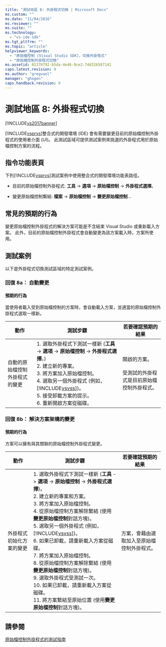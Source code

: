 ```yaml
---
title: "測試地區 8: 外掛程式切換 | Microsoft Docs"
ms.custom: ""
ms.date: "11/04/2016"
ms.reviewer: ""
ms.suite: ""
ms.technology: 
  - "vs-ide-sdk"
ms.tgt_pltfrm: ""
ms.topic: "article"
helpviewer_keywords: 
  - "原始檔控制 [Visual Studio SDK]，切換外掛程式"
  - "原始檔控制外掛程式切換"
ms.assetid: 01370792-b5da-4e46-9ce2-7dd326587141
caps.latest.revision: 9
ms.author: "gregvanl"
manager: "ghogen"
caps.handback.revision: 9
---
```

# 測試地區 8: 外掛程式切換
[!INCLUDE[vs2017banner](../../code-quality/includes/vs2017banner.md)]

[!INCLUDE[vsprvs](../../code-quality/includes/vsprvs_md.md)]整合式的開發環境 \(IDE\) 會有需要變更目前的原始檔控制外掛程式的使用者介面 \(UI\)。  此測試區域可提供測試案例來挑選的外掛程式用於原始檔控制方案的流程。  
  
## 指令功能表頁  
 下列[!INCLUDE[vsprvs](../../code-quality/includes/vsprvs_md.md)]測試案例中使用整合式的開發環境功能表路徑。  
  
-   目前的原始檔控制外掛程式: **工具** \-\>  **選項** \-\>  **原始檔控制** \-\>  **外掛程式選擇**。  
  
-   變更原始檔控制繫結: **檔案** \-\>  **原始檔控制** \-\>  **變更原始檔控制**…  
  
## 常見的預期的行為  
 變更原始檔控制外掛程式的解決方案可能是不含結束 Visual Studio 或重新載入方案。  此外，目前的原始檔控制外掛程式會自動變更為該方案載入時，方案所使用。  
  
## 測試案例  
 以下是外掛程式切換測試區域的特定測試案例。  
  
### 回復 8a： 自動變更  
  
#### 預期的行為  
 當使用者載入受到原始檔控制的方案時，會自動載入方案，並適當的原始檔控制外掛程式選取一樣新。  
  
|動作|測試步驟|若要確認預期的結果|  
|--------|----------|---------------|  
|自動的原始檔控制外掛程式的變更|1.  選取外掛程式下測試一樣新 \(**工具** \-\>  **選項** \-\>  **原始檔控制** \-\>  **外掛程式選擇**。\)<br />2.  建立新的專案。<br />3.  將方案加入原始檔控制。<br />4.  選取另一個外掛程式 \(例如， [!INCLUDE[vsvss](../../extensibility/includes/vsvss_md.md)]\)。<br />5.  接受卸載方案的提示。<br />6.  重新開啟方案從磁碟。|開啟的方案。<br /><br /> 受測試的外掛程式是目前原始檔控制外掛程式。|  
  
### 回復 8b： 解決方案架構的變更  
  
#### 預期的行為  
 方案可以擁有與其關聯的原始檔控制外掛程式變更。  
  
|動作|測試步驟|若要確認預期的結果|  
|--------|----------|---------------|  
|外掛程式初始化方案的變更|1.  選取外掛程式下測試一樣新 \(**工具** \-\>  **選項** \-\>  **原始檔控制** \-\>  **外掛程式選擇**\)。<br />2.  建立新的專案和方案。<br />3.  將方案加入原始檔控制。<br />4.  從原始檔控制方案解除繫結 \(使用**變更原始檔控制**對話方塊\)。<br />5.  選取另一個外掛程式 \(例如， [!INCLUDE[vsvss](../../extensibility/includes/vsvss_md.md)]\)。<br />6.  如果已卸載，請重新載入方案從磁碟。<br />7.  將方案加入原始檔控制。<br />8.  從原始檔控制方案解除繫結 \(使用**變更原始檔控制**對話方塊\)。<br />9. 選取外掛程式受測試一次。<br />10. 如果已卸載，請重新載入方案從磁碟。<br />11. 將方案繫結至原始位置 \(使用**變更原始檔控制**對話方塊\)。|方案，會藉由選取加入至原始檔控制外掛程式。|  
  
## 請參閱  
 [原始檔控制外掛程式的測試指南](../../extensibility/internals/test-guide-for-source-control-plug-ins.md)